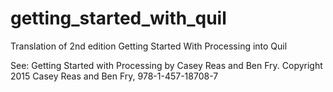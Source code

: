# getting_started_with_quil

Translation of 2nd edition Getting Started With Processing into Quil

See:
Getting Started with Processing by Casey Reas and Ben
Fry. Copyright 2015 Casey Reas and Ben Fry,
978-1-457-18708-7

